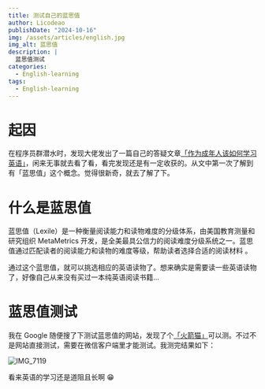 ```yaml
---
title: 测试自己的蓝思值
author: Licodeao
publishDate: "2024-10-16"
img: /assets/articles/english.jpg
img_alt: 蓝思值
description: |
  蓝思值测试
categories:
  - English-learning
tags:
  - English-learning
---
```


# 起因

在程序员群潜水时，发现大佬发出了一篇自己的答疑文章[「作为成年人该如何学习英语」](https://yufan.me/posts/english-in-use)，闲来无事就去看了看，看完发现还是有一定收获的。从文中第一次了解到有「蓝思值」这个概念。觉得很新奇，就去了解了下。

# 什么是蓝思值

蓝思值（Lexile）是一种衡量阅读能力和读物难度的分级体系，由美国教育测量和研究组织 MetaMetrics 开发，是全美最具公信力的阅读难度分级系统之一。蓝思值通过匹配读者的阅读能力和读物的难度等级，帮助读者选择合适的阅读材料 ‌。

通过这个蓝思值，就可以挑选相应的英语读物了。想来确实是需要读一些英语读物了，好像自己从来没有买过一本纯英语阅读书籍...

# 蓝思值测试

我在 Google 随便搜了下测试蓝思值的网站，发现了个[「火箭猫」](https://assessment.huojianmao.com/entry)可以测。不过不是网站直接测试，需要在微信客户端里才能测试。我测完结果如下：

![IMG_7119](https://typora-licodeao.oss-cn-guangzhou.aliyuncs.com/typoraImg/IMG_7119.PNG)

看来英语的学习还是道阻且长啊 😁
